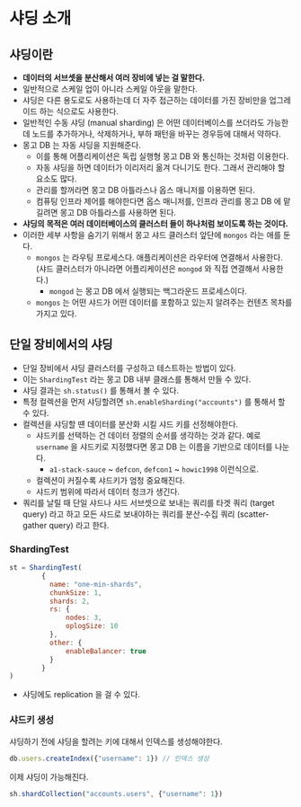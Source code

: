 # 샤딩 소개 

## 샤딩이란 

- **데이터의 서브셋을 분산해서 여러 장비에 넣는 걸 말한다.**
- 일반적으로 스케일 업이 아니라 스케일 아웃을 말한다.
- 샤딩은 다른 용도로도 사용하는데 더 자주 접근하는 데이터를 가진 장비만을 업그레이드 하는 식으로도 사용한다.
- 일반적인 수동 샤딩 (manual sharding) 은 어떤 데이터베이스를 쓰더라도 가능한데 노드를 추가하거나, 삭제하거나, 부하 패턴을 바꾸는 경우등에 대해서 약하다.
- 몽고 DB 는 자동 샤딩을 지원해준다. 
  - 이를 통해 어플리케이션은 독립 실행형 몽고 DB 와 통신하는 것처럼 이용한다.
  - 자동 샤딩을 하면 데이터가 이리저리 옮겨 다니기도 한다. 그래서 관리해야 할 요소도 많다. 
  - 관리를 할꺼라면 몽고 DB 아틀라스나 옵스 매니저를 이용하면 된다.
  - 컴퓨팅 인프라 제어를 해야한다면 옵스 매니저를, 인프라 관리를 몽고 DB 에 맡길려면 몽고 DB 아틀라스를 사용하면 된다.
- **샤딩의 목적은 여러 데이터베이스의 클러스터 들이 하나처럼 보이도록 하는 것이다.**
- 이러한 세부 사항을 숨기기 위해서 몽고 샤드 클러스터 앞단에 `mongos` 라는 애를 둔다. 
  - `mongos` 는 라우팅 프로세스다. 애플리케이션은 라우터에 연결해서 사용한다. (샤드 클러스터가 아니라면 어플리케이션은 `mongod` 와 직접 연결해서 사용한다.)
    - `mongod` 는 몽고 DB 에서 실행되는 백그라운드 프로세스이다.
  - `mongos` 는 어떤 샤드가 어떤 데이터를 포함하고 있는지 알려주는 컨텐츠 목차를 가지고 있다.

## 단일 장비에서의 샤딩 

- 단일 장비에서 샤딩 클러스터를 구성하고 테스트하는 방법이 있다. 
- 이는 `ShardingTest` 라는 몽고 DB 내부 클래스를 통해서 만들 수 있다. 
- 샤딩 결과는 `sh.status()` 를 통해서 볼 수 있다.
- 특정 컬렉션을 먼저 샤딩할려면 `sh.enableSharding("accounts")` 를 통해서 할 수 있다.
- 컬렉션을 샤딩할 떈 데이터를 분산화 시킬 샤드 키를 선정해야한다. 
  - 샤드키를 선택하는 건 데이터 정렬의 순서를 생각하는 것과 같다. 예로 `username` 을 샤드키로 지정했다면 몽고 DB 는 이름을 기반으로 데이터를 나눈다.
    - `a1-stack-sauce` ~ `defcon`, `defcon1` ~ `howic1998` 이런식으로.
  - 컬렉션이 커질수록 샤드키가 엄청 중요해진다.
  - 샤드키 범위에 따라서 데이터 청크가 생긴다.
- 쿼리를 날릴 때 단일 샤드나 샤드 서브셋으로 보내는 쿼리를 타겟 쿼리 (target query) 라고 하고 모든 샤드로 보내야하는 쿼리를 분산-수집 쿼리 (scatter-gather query) 라고 한다.

### ShardingTest 

```javascript
st = ShardingTest(
        {
          name: "one-min-shards", 
          chunkSize: 1, 
          shards: 2,
          rs: {
              nodes: 3,
              oplogSize: 10  
          },
          other: {
              enableBalancer: true 
          }
        }
)
```

- 샤딩에도 replication 을 걸 수 있다.

### 샤드키 생성 

샤딩하기 전에 샤딩을 할려는 키에 대해서 인덱스를 생성해야한다. 

```javascript
db.users.createIndex({"username": 1}) // 인덱스 생성
```

이제 샤딩이 가능해진다.

```javascript
sh.shardCollection("accounts.users", {"username": 1})
```
